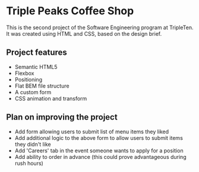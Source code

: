 # Triple Peaks Coffee Shop

This is the second project of the Software Engineering program at TripleTen. It was created using HTML and CSS, based on the design brief.

## Project features

- Semantic HTML5
- Flexbox
- Positioning
- Flat BEM file structure
- A custom form
- CSS animation and transform

## Plan on improving the project

- Add form allowing users to submit list of menu items they liked
- Add additional logic to the above form to allow users to submit items they didn't like
- Add 'Careers' tab in the event someone wants to apply for a position
- Add ability to order in advance (this could prove advantageous during rush hours)
